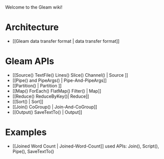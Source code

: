 Welcome to the Gleam wiki!

# Architecture
* [[Gleam data transfer format | data transfer format]]

# Gleam APIs
* [[Source() TextFile() Lines() Slice() Channel() | Source ]]
* [[Pipe() and PipeArgs() | Pipe-And-PipeArgs]]
* [[Partition() | Partition ]]
* [[Map() ForEach() FlatMap() Filter() | Map]]
* [[Reduce() ReduceByKey()| Reduce]]
* [[Sort() | Sort]]
* [[Join() CoGroup() | Join-And-CoGroup]]
* [[Output() SaveTextTo() | Output]]

# Examples
* [[Joined Word Count | Joined-Word-Count]] used APIs: Join(), Script(), Pipe(), SaveTextTo()
